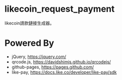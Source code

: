 # likecoin_request_payment
likecoin請款鏈接生成器。

# Powered By 
* jQuery, https://jquery.com/
* qrcode.js, https://davidshimjs.github.io/qrcodejs/
* github-pages, https://pages.github.com/
* like-pay, https://docs.like.co/developer/like-pay/sdk
